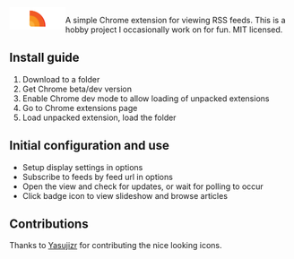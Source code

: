 <img src="/images/logo/GithubRead.me.png" align="left" width="100px" alt="Proje ismi" style="padding: 0">

A simple Chrome extension for viewing RSS feeds. This is a hobby project I occasionally work on for fun. MIT licensed.

## Install guide
1. Download to a folder
2. Get Chrome beta/dev version
3. Enable Chrome dev mode to allow loading of unpacked extensions
4. Go to Chrome extensions page
5. Load unpacked extension, load the folder

## Initial configuration and use
* Setup display settings in options
* Subscribe to feeds by feed url in options
* Open the view and check for updates, or wait for polling to occur
* Click badge icon to view slideshow and browse articles

## Contributions
Thanks to [Yasujizr](https://github.com/Yasujizr) for contributing the nice looking icons.

